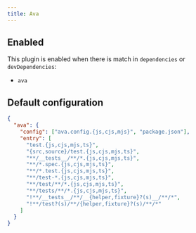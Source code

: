 ```yaml
---
title: Ava
---
```


## Enabled

This plugin is enabled when there is match in `dependencies` or
`devDependencies`:

- `ava`

## Default configuration

```json
{
  "ava": {
    "config": ["ava.config.{js,cjs,mjs}", "package.json"],
    "entry": [
      "test.{js,cjs,mjs,ts}",
      "{src,source}/test.{js,cjs,mjs,ts}",
      "**/__tests__/**/*.{js,cjs,mjs,ts}",
      "**/*.spec.{js,cjs,mjs,ts}",
      "**/*.test.{js,cjs,mjs,ts}",
      "**/test-*.{js,cjs,mjs,ts}",
      "**/test/**/*.{js,cjs,mjs,ts}",
      "**/tests/**/*.{js,cjs,mjs,ts}",
      "!**/__tests__/**/__{helper,fixture}?(s)__/**/*",
      "!**/test?(s)/**/{helper,fixture}?(s)/**/*"
    ]
  }
}
```
